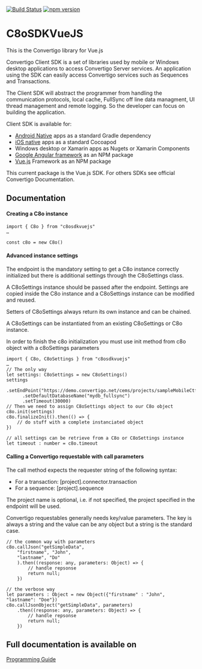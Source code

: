 [![Build Status](https://travis-ci.org/convertigo/c8osdk-vuejs.svg?branch=master)](https://travis-ci.org/convertigo/c8osdk-vuejs) [![npm version](https://img.shields.io/npm/v/c8osdkvuejs.svg)](https://www.npmjs.com/package/c8osdkvuejs)

# C8oSDKVueJS #

This is the Convertigo library for Vue.js

Convertigo Client SDK is a set of libraries used by mobile or Windows desktop applications to access Convertigo Server services. An application using the SDK can easily access Convertigo services such as Sequences and Transactions.

The Client SDK will abstract the programmer from handling the communication protocols, local cache, FullSync off line data managment, UI thread management and remote logging. So the developer can focus on building the application.

Client SDK is available for:
* [Android Native](https://github.com/convertigo/c8osdk-android) apps as a standard Gradle dependency
* [iOS native](https://github.com/convertigo/c8osdk-ios) apps as a standard Cocoapod
* Windows desktop or Xamarin apps as Nugets or Xamarin Components
* [Google Angular framework](https://github.com/convertigo/c8osdk-angular) as an NPM package
* [Vue.js](https://github.com/convertigo/c8osdk-vuejs) Framework as an NPM package


This current package is the Vue.js SDK. For others SDKs see official Convertigo Documentation.

## Documentation ##

#### Creating a C8o instance ####

    import { C8o } from "c8osdkvuejs"
    …
        
    const c8o = new C8o()


#### Advanced instance settings ####
 The endpoint is the mandatory setting to get a C8o instance correctly initialized but there is additional settings through the C8oSettings class.

A C8oSettings instance should be passed after the endpoint. Settings are copied inside the C8o instance and a C8oSettings instance can be modified and reused.

Setters of C8oSettings always return its own instance and can be chained.

A C8oSettings can be instantiated from an existing C8oSettings or C8o instance.

In order to finish the c8o initialization you must use init method from c8o object with a c8oSettings parameters

    import { C8o, C8oSettings } from "c8osdkvuejs"
    …
    // The only way
    let settings: C8oSettings = new C8oSettings()
    settings
          .setEndPoint("https://demo.convertigo.net/cems/projects/sampleMobileCtfGallery")
          .setDefaultDatabaseName("mydb_fullsync")
          .setTimeout(30000)
    // Then we need to assign C8oSettings object to our C8o object
    c8o.init(settings)
    c8o.finalizeInit().then(() => {
        // do stuff with a complete instanciated object
    })
    
    // all settings can be retrieve from a C8o or C8oSettings instance
    let timeout : number = c8o.timeout

#### Calling a Convertigo requestable with call parameters ####

The call method expects the requester string of the following syntax:
* For a transaction: [project].connector.transaction
* For a sequence: [project].sequence

The project name is optional, i.e. if not specified, the project specified in the endpoint will be used.

Convertigo requestables generally needs key/value parameters. The key is always a string and the value can be any object but a string is the standard case.

    // the common way with parameters
    c8o.callJson("getSimpleData",
        "firstname", "John",
        "lastname", "Do"
        ).then((response: any, parameters: Object) => {
            // handle repsonse
            return null;
        })
    
    // the verbose way
    let parameters : Object = new Object({"firstname" : "John", "lastname": "Doe"})
    c8o.callJsonObject("getSimpleData", parameters)
        .then((response: any, parameters: Object) => {
            // handle repsonse
            return null;
        })


## Full documentation is available on ##

[Programming Guide](https://www.convertigo.com/document/convertigo-client-sdk/programming-guide/)
